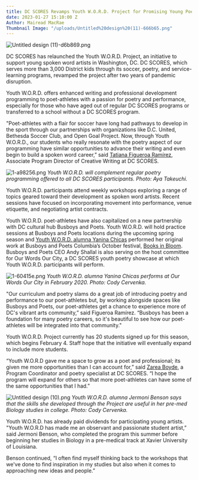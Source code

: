 ```yaml
---
title: DC SCORES Revamps Youth W.O.R.D. Project for Promising Young Poets in DC
date: 2023-01-27 15:10:00 Z
Author: Mairead MacRae
Thumbnail Image: "/uploads/Untitled%20design%20(11)-666b65.png"
---
```


![Untitled design (11)-d6b869.png](/uploads/Untitled%20design%20(11)-d6b869.png)

DC SCORES has relaunched the Youth W.O.R.D. Project, an initiative to support young spoken word artists in Washington, DC. DC SCORES, which serves more than 3,000 District kids through its soccer, poetry, and service-learning programs, revamped the project after two years of pandemic disruption.















Youth W.O.R.D. offers enhanced writing and professional development programming to poet-athletes with a passion for poetry and performance, especially for those who have aged out of regular DC SCORES programs or transferred to a school without a DC SCORES program.

"Poet-athletes with a flair for soccer have long had pathways to develop in the sport through our partnerships with organizations like D.C. United, Bethesda Soccer Club, and Open Goal Project. Now, through Youth W.O.R.D., our students who really resonate with the poetry aspect of our programming have similar opportunities to advance their writing and even begin to build a spoken word career,” said [Tatiana Figueroa Ramírez](https://www.dcscores.org/blog/2022/09/teaching-artist-tatiana-figueroa-ramirez-inspires-dc-kids), Associate Program Director of Creative Writing at DC SCORES.

![1-a98256.png](/uploads/1-a98256.png)
*Youth W.O.R.D. will complement regular poetry programming offered to all DC SCORES participants. Photo: Aya Takeuchi.*

Youth W.O.R.D. participants attend weekly workshops exploring a range of topics geared toward their development as spoken word artists. Recent sessions have focused on incorporating movement into performance, venue etiquette, and negotiating artist contracts.

Youth W.O.R.D. poet-athletes have also capitalized on a new partnership with DC cultural hub Busboys and Poets. Youth W.O.R.D. will hold practice sessions at Busboys and Poets locations during the upcoming spring season and [Youth W.O.R.D. alumna Yanina Chicas](https://www.dcscores.org/blog/2022/09/from-columbia-heights-to-college-dc-scores-alumna-yanina-chicas-reflects-on-identity-and-community-as-she-begins-new-life-chapter) performed her original work at Busboys and Poets Columbia’s October festival, [Books in Bloom](https://www.busboysandpoets.com/events/th-evt-20052919/). Busboys and Poets CEO Andy Shallal is also serving on the host committee for Our Words Our City, a DC SCORES youth poetry showcase at which Youth W.O.R.D. participants will perform.

![1-60415e.png](/uploads/1-60415e.png)
*Youth W.O.R.D. alumna Yanina Chicas performs at Our Words Our City in February 2020. Photo: Cody Cervenka.*

"Our curriculum and poetry slams do a great job of introducing poetry and performance to our poet-athletes but, by working alongside spaces like Busboys and Poets, our poet-athletes get a chance to experience more of DC's vibrant arts community,” said Figueroa Ramírez. “Busboys has been a foundation for many poetry careers, so it's beautiful to see how our poet-athletes will be integrated into that community."

Youth W.O.R.D. Project currently has 20 students signed up for this season, which begins February 4. Staff hope that the initiative will eventually expand to include more students.

“Youth W.O.R.D gave me a space to grow as a poet and professional; its given me more opportunities than I can account for,” said [Zarea Boyde](https://www.dcscores.org/blog/2022/11/poetry-is-my-foundation-how-alumna-zarea-boyde-found-her-voice-and-her-power-through-dc-scores), a Program Coordinator and poetry specialist at DC SCORES. “I hope the program will expand for others so that more poet-athletes can have some of the same opportunities that I had.”

![Untitled design (10).png](/uploads/Untitled%20design%20(10).png)
*Youth W.O.R.D. alumna Jermoni Benson says that the skills she developed through the Project are useful in her pre-med Biology studies in college. Photo: Cody Cervenka.*

Youth W.O.R.D. has already paid dividends for participating young artists. "Youth W.O.R.D has made me an observant and passionate student artist,” said Jermoni Benson, who completed the program this summer before beginning her studies in Biology in a pre-medical track at Xavier University of Louisiana.

Benson continued, “I often find myself thinking back to the workshops that we've done to find inspiration in my studies but also when it comes to approaching new ideas and people.”